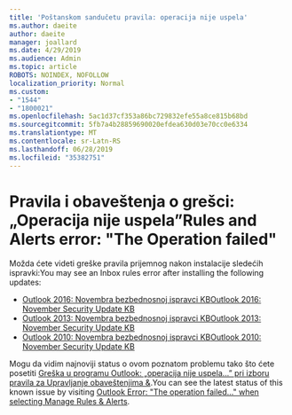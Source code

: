 ```yaml
---
title: 'Poštanskom sandučetu pravila: operacija nije uspela'
ms.author: daeite
author: daeite
manager: joallard
ms.date: 4/29/2019
ms.audience: Admin
ms.topic: article
ROBOTS: NOINDEX, NOFOLLOW
localization_priority: Normal
ms.custom:
- "1544"
- "1800021"
ms.openlocfilehash: 5ac1d37cf353a86bc729832efe55a8ce815b68bd
ms.sourcegitcommit: 5fb7a4b28859690020efdea630d03e70cc0e6334
ms.translationtype: MT
ms.contentlocale: sr-Latn-RS
ms.lasthandoff: 06/28/2019
ms.locfileid: "35382751"
---
```

# <a name="rules-and-alerts-error-the-operation-failed"></a><span data-ttu-id="dc79b-102">Pravila i obaveštenja o grešci: „Operacija nije uspela”</span><span class="sxs-lookup"><span data-stu-id="dc79b-102">Rules and Alerts error: "The Operation failed"</span></span>

<span data-ttu-id="dc79b-103">Možda ćete videti greške pravila prijemnog nakon instalacije sledećih ispravki:</span><span class="sxs-lookup"><span data-stu-id="dc79b-103">You may see an Inbox rules error after installing the following updates:</span></span>

- [<span data-ttu-id="dc79b-104">Outlook 2016: Novembra bezbednosnoj ispravci KB</span><span class="sxs-lookup"><span data-stu-id="dc79b-104">Outlook 2016: November Security Update KB</span></span>](https://support.microsoft.com/help/4461506)
- [<span data-ttu-id="dc79b-105">Outlook 2013: Novembra bezbednosnoj ispravci KB</span><span class="sxs-lookup"><span data-stu-id="dc79b-105">Outlook 2013: November Security Update KB</span></span>](https://support.microsoft.com/help/4461486)
- [<span data-ttu-id="dc79b-106">Outlook 2010: Novembra bezbednosnoj ispravci KB</span><span class="sxs-lookup"><span data-stu-id="dc79b-106">Outlook 2010: November Security Update KB</span></span>](https://support.microsoft.com/help/4461585)

<span data-ttu-id="dc79b-107">Mogu da vidim najnoviji status o ovom poznatom problemu tako što ćete posetiti [Greška u programu Outlook: „operacija nije uspela...” pri izboru pravila za Upravljanje obaveštenjima &](https://support.office.com/article/Outlook-Error-The-operation-failed-when-selecting-Manage-Rules-Alerts-64b6ff77-98c2-4564-9cbf-25bd8e17fb8b%20).</span><span class="sxs-lookup"><span data-stu-id="dc79b-107">You can see the latest status of this known issue by visiting [Outlook Error: "The operation failed..." when selecting Manage Rules & Alerts](https://support.office.com/article/Outlook-Error-The-operation-failed-when-selecting-Manage-Rules-Alerts-64b6ff77-98c2-4564-9cbf-25bd8e17fb8b%20).</span></span>